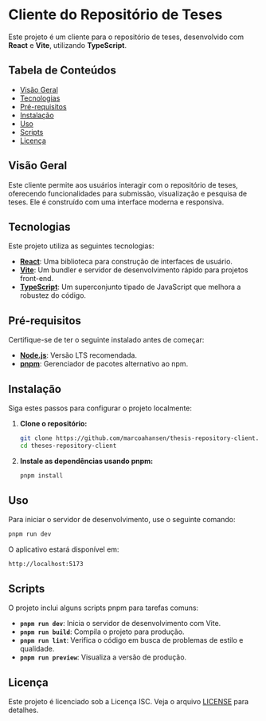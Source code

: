 # Cliente do Repositório de Teses

Este projeto é um cliente para o repositório de teses, desenvolvido com **React** e **Vite**, utilizando **TypeScript**.

## Tabela de Conteúdos

- [Visão Geral](#visão-geral)
- [Tecnologias](#tecnologias)
- [Pré-requisitos](#pré-requisitos)
- [Instalação](#instalação)
- [Uso](#uso)
- [Scripts](#scripts)
- [Licença](#licença)

## Visão Geral

Este cliente permite aos usuários interagir com o repositório de teses, oferecendo funcionalidades para submissão, visualização e pesquisa de teses. Ele é construído com uma interface moderna e responsiva.

## Tecnologias

Este projeto utiliza as seguintes tecnologias:

- **[React](https://reactjs.org/)**: Uma biblioteca para construção de interfaces de usuário.
- **[Vite](https://vitejs.dev/)**: Um bundler e servidor de desenvolvimento rápido para projetos front-end.
- **[TypeScript](https://www.typescriptlang.org/)**: Um superconjunto tipado de JavaScript que melhora a robustez do código.

## Pré-requisitos

Certifique-se de ter o seguinte instalado antes de começar:

- **[Node.js](https://nodejs.org/)**: Versão LTS recomendada.
- **[pnpm](https://pnpm.io/)**: Gerenciador de pacotes alternativo ao npm.

## Instalação

Siga estes passos para configurar o projeto localmente:

1. **Clone o repositório:**

   ```bash
   git clone https://github.com/marcoahansen/thesis-repository-client.git
   cd theses-repository-client
   ```

2. **Instale as dependências usando pnpm:**

   ```bash
   pnpm install
   ```

## Uso

Para iniciar o servidor de desenvolvimento, use o seguinte comando:

```bash
pnpm run dev
```

O aplicativo estará disponível em:

```
http://localhost:5173
```

## Scripts

O projeto inclui alguns scripts pnpm para tarefas comuns:

- **`pnpm run dev`**: Inicia o servidor de desenvolvimento com Vite.
- **`pnpm run build`**: Compila o projeto para produção.
- **`pnpm run lint`**: Verifica o código em busca de problemas de estilo e qualidade.
- **`pnpm run preview`**: Visualiza a versão de produção.

## Licença

Este projeto é licenciado sob a Licença ISC. Veja o arquivo [LICENSE](./LICENSE) para detalhes.
